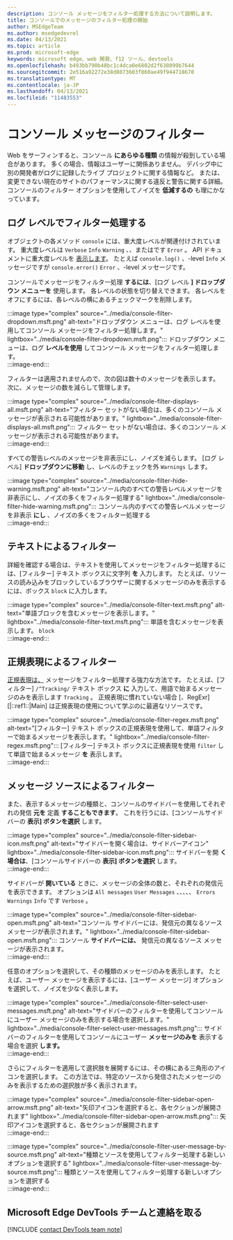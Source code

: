 ```yaml
---
description: コンソール メッセージをフィルター処理する方法について説明します。
title: コンソールでのメッセージのフィルター処理の開始
author: MSEdgeTeam
ms.author: msedgedevrel
ms.date: 04/13/2021
ms.topic: article
ms.prod: microsoft-edge
keywords: microsoft edge、web 開発、f12 ツール、devtools
ms.openlocfilehash: b493bb790b48bc1c4dca0e6802d2f638099b7644
ms.sourcegitcommit: 2e516a92272e38d8073603f860ae49f944718670
ms.translationtype: MT
ms.contentlocale: ja-JP
ms.lasthandoff: 04/13/2021
ms.locfileid: "11483553"
---
```

# <a name="filter-console-messages"></a>コンソール メッセージのフィルター  

Web をサーフィンすると、コンソール **にあらゆる種類** の情報が殺到している場合があります。  多くの場合、情報はユーザーに関係ありません。  デバッグ中に別の開発者がログに記録したライブ プロジェクトに関する情報など。  または、変更できない現在のサイトのパフォーマンスに関する違反と警告に関する詳細。  コンソールのフィルター オプションを使用してノイズを **低減するの** も理にかなっています。  

## <a name="filter-by-log-level"></a>ログ レベルでフィルター処理する  

オブジェクトの各メソッド `console` には、重大度レベルが関連付けされています。  重大度レベルは `Verbose` `Info` `Warning` 、、またはです `Error` 。  API ドキュメントに重大度レベルを [表示します][DevtoolsConsoleApi]。  たとえば `console.log()` 、-level `Info` メッセージですが `console.error()` `Error` 、-level メッセージです。  

コンソールでメッセージをフィルター処理 **するには**、[ログ レベル **] ドロップダウン メニューを** 使用します。  各レベルの状態を切り替えできます。  各レベルをオフにするには、各レベルの横にあるチェックマークを削除します。  

:::image type="complex" source="../media/console-filter-dropdown.msft.png" alt-text="ドロップダウン メニューは、ログ レベルを使用してコンソール メッセージをフィルター処理します。" lightbox="../media/console-filter-dropdown.msft.png":::
    ドロップダウン メニューは、ログ **レベルを使用** してコンソール メッセージをフィルター処理します。  
:::image-end:::  

フィルターは適用されませんので、次の図は数十のメッセージを表示します。  次に、メッセージの数を減らして管理します。  

:::image type="complex" source="../media/console-filter-displays-all.msft.png" alt-text="フィルター セットがない場合は、多くのコンソール メッセージが表示される可能性があります。" lightbox="../media/console-filter-displays-all.msft.png":::
    フィルター セットがない場合は、多くのコンソール メッセージが表示される可能性があります。  
:::image-end:::  

すべての警告レベルのメッセージを非表示にし、ノイズを減らします。  [ログ レベル] **ドロップダウンに移動** し、レベルのチェックを外 `Warnings` します。  

:::image type="complex" source="../media/console-filter-hide-warning.msft.png" alt-text="コンソール内のすべての警告レベルメッセージを非表示にし、ノイズの多くをフィルター処理する" lightbox="../media/console-filter-hide-warning.msft.png":::
    コンソール内のすべての警告レベルメッセージを非表示 **にし** 、ノイズの多くをフィルター処理する  
:::image-end:::  

## <a name="filter-by-text"></a>テキストによるフィルター  

詳細を確認する場合は、テキストを使用してメッセージをフィルター処理するには、[フィルター] テキスト ボックスに文字列 **を** 入力します。  たとえば、リソースの読み込みをブロックしているブラウザーに関するメッセージのみを表示するには、ボックス `block` に入力します。

:::image type="complex" source="../media/console-filter-text.msft.png" alt-text="単語ブロックを含むメッセージを表示します。" lightbox="../media/console-filter-text.msft.png":::
    単語を含むメッセージを表示します。 `block`  
:::image-end:::  

## <a name="filter-by-regular-expression"></a>正規表現によるフィルター

[正規表現は、][MdnDocsWebJavascriptGuideRegularExpressions] メッセージをフィルター処理する強力な方法です。  たとえば、[フィルター] `/^Tracking/` テキスト ボックス **に** 入力して、用語で始まるメッセージのみを表示します `Tracking` 。  正規表現に慣れていない場合 [、RegExr][|::ref1::|Main] は正規表現の使用について学ぶのに最適なリソースです。

:::image type="complex" source="../media/console-filter-regex.msft.png" alt-text="[フィルター] テキスト ボックスの正規表現を使用して、単語フィルターで始まるメッセージを表示します。" lightbox="../media/console-filter-regex.msft.png":::
    [フィルター] テキスト ボックスに正規表現を使用 `filter` して単語で始まるメッセージ **を** 表示します。  
:::image-end:::  

## <a name="filter-by-message-source"></a>メッセージ ソースによるフィルター  

また、表示するメッセージの種類と、コンソールのサイドバーを使用してそれぞれの発信 **元を** 定義 **することもできます**。  これを行うには、[コンソールサイドバーの **表示] ボタンを選択** します。  

:::image type="complex" source="../media/console-filter-sidebar-icon.msft.png" alt-text="サイドバーを開く場合は、サイドバーアイコン" lightbox="../media/console-filter-sidebar-icon.msft.png":::
    サイドバーを開 **く場合は**、[コンソールサイドバーの **表示] ボタンを選択** します。  
:::image-end:::  

サイドバーが **開いている** ときに、メッセージの全体の数と、それぞれの発信元を表示できます。  オプションは `All messages` `User Messages` 、、、、、 `Errors` `Warnings` `Info` です `Verbose` 。  

:::image type="complex" source="../media/console-filter-sidebar-open.msft.png" alt-text="コンソール サイドバーには、発信元の異なるソース メッセージが表示されます。" lightbox="../media/console-filter-sidebar-open.msft.png":::
    コンソール **サイドバーには、** 発信元の異なるソース メッセージが表示されます。  
:::image-end:::  

任意のオプションを選択して、その種類のメッセージのみを表示します。  たとえば、ユーザー メッセージを表示するには、[ユーザー メッセージ] オプションを選択して、ノイズを少なく表示します。

:::image type="complex" source="../media/console-filter-select-user-messages.msft.png" alt-text="サイドバーのフィルターを使用してコンソールにユーザー メッセージのみを表示する場合を選択します。" lightbox="../media/console-filter-select-user-messages.msft.png":::
    サイドバーのフィルターを使用してコンソールにユーザー **メッセージのみを** 表示する場合を選択 **します。**  
:::image-end:::  

さらにフィルターを適用して選択肢を展開するには、その横にある三角形のアイコンを選択します。  この方法では、特定のソースから発信されたメッセージのみを表示するための選択肢が多く表示されます。  

:::image type="complex" source="../media/console-filter-sidebar-open-arrow.msft.png" alt-text="矢印アイコンを選択すると、各セクションが展開されます" lightbox="../media/console-filter-sidebar-open-arrow.msft.png":::
    矢印アイコンを選択すると、各セクションが展開されます  
:::image-end:::  

:::image type="complex" source="../media/console-filter-user-message-by-source.msft.png" alt-text="種類とソースを使用してフィルター処理する新しいオプションを選択する" lightbox="../media/console-filter-user-message-by-source.msft.png":::
    種類とソースを使用してフィルター処理する新しいオプションを選択する  
:::image-end:::  

## <a name="getting-in-touch-with-the-microsoft-edge-devtools-team"></a>Microsoft Edge DevTools チームと連絡を取る  

[!INCLUDE [contact DevTools team note](../includes/contact-devtools-team-note.md)]  

<!-- links -->  

[DevtoolsConsoleApi]: ./api.md "コンソール API リファレンス |Microsoft Docs"  

[MdnDocsWebJavascriptGuideRegularExpressions]: https://developer.mozilla.org/docs/Web/JavaScript/Guide/Regular_Expressions "正規表現|MDN"  

[RegExrMain]: https://regexr.com "RegExr"  
